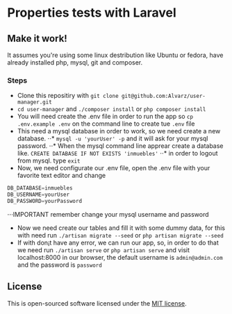 # Properties tests with Laravel

## Make it work!

It assumes you're using some linux destribution like Ubuntu or fedora, have already installed php, mysql, git and composer.

### Steps

* Clone this repositiry with `git clone git@github.com:Alvarz/user-manager.git`
* `cd user-manager` and `./composer install` or `php composer install`
* You will need create the .env file in order to run the app so `cp .env.example .env` on the command line to create tue `.env` file
* This need a mysql database in order to work, so we need create a new database.
⋅⋅* `mysql -u 'yourUser' -p` and it will ask for your mysql password.
⋅⋅* When the mysql command line apprear create a database like. `CREATE DATABASE IF NOT EXISTS 'inmuebles'`
⋅⋅* in order to logout from mysql. type `exit`
* Now, we need configurate our .env file, open the .env file with your favorite text editor and change
```javascript
DB_DATABASE=inmuebles
DB_USERNAME=yourUser
DB_PASSWORD=yourPassword
```
⋅⋅⋅IMPORTANT remember change your mysql username and password
* Now we need create our tables and fill it with some dummy data, for this with need run `./artisan migrate --seed` or `php artisan migrate --seed`
* If with don¡t have any error, we can run our app, so, in order to do that we need run `./artisan serve` or `php artisan serve`
and visit localhost:8000 in our browser, the default username is `admin@admin.com` and the password is `password`


## License

This is open-sourced software licensed under the [MIT license](http://opensource.org/licenses/MIT).
